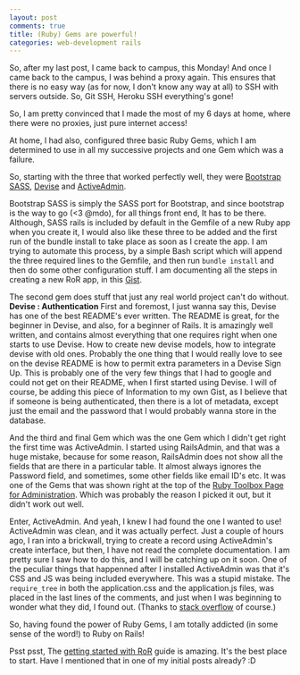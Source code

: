 ```yaml
---
layout: post
comments: true
title: (Ruby) Gems are powerful!
categories: web-development rails
---
```


So, after my last post, I came back to campus, this Monday! And once I came back to the campus, I was behind a proxy again. This ensures that there is no easy way (as for now, I don't know any way at all) to SSH with servers outside. So, Git SSH, Heroku SSH everything's gone!

So, I am pretty convinced that I made the most of my 6 days at home, where there were no proxies, just pure internet access!

At home, I had also, configured three basic Ruby Gems, which I am determined to use in all my successive projects and one Gem which was a failure.

So, starting with the three that worked perfectly well, they were [Bootstrap SASS](https://github.com/twbs/bootstrap-sass#bootstrap-for-sass---), [Devise](https://github.com/plataformatec/devise) and [ActiveAdmin](http://activeadmin.info/).

Bootstrap SASS is simply the SASS port for Bootstrap, and since bootstrap is the way to go (<3 @mdo), for all things front end, It has to be there. Although, SASS rails is included by default in the Gemfile of a new Ruby app when you create it, I would also like these three to be added and the first run of the bundle install to take place as soon as I create the app. I am trying to automate this process, by a simple Bash script which will append the three required lines to the Gemfile, and then run `bundle install` and then do some other configuration stuff. I am documenting all the steps in creating a new RoR app, in this [Gist](https://gist.github.com/icyflame/29c4a04515e8f9063bb7).

The second gem does stuff that just any real world project can't do without. **Devise : Authentication** First and foremost, I just wanna say this, Devise has one of the best README's ever written. The README is great, for the beginner in Devise, and also, for a beginner of Rails. It is amazingly well written, and contains almost everything that one requires right when one starts to use Devise. How to create new devise models, how to integrate devise with old ones. Probably the one thing that I would really love to see on the devise README is how to permit extra parameters in a Devise Sign Up. This is probably one of the very few things that I had to google and could not get on their README, when I first started using Devise. I will of course, be adding this piece of Information to my own Gist, as I believe that if someone is being authenticated, then there is a lot of metadata, except just the email and the password that I would probably wanna store in the database.

And the third and final Gem which was the one Gem which I didn't get right the first time was ActiveAdmin. I started using RailsAdmin, and that was a huge mistake, because for some reason, RailsAdmin does not show all the fields that are there in a particular table. It almost always ignores the Password field, and sometimes, some other fields like email ID's etc. It was one of the Gems that was shown right at the top of the [Ruby Toolbox Page for Administration](https://www.ruby-toolbox.com/categories/rails_admin_interfaces). Which was probably the reason I picked it out, but it didn't work out well.

Enter, ActiveAdmin. And yeah, I knew I had found the one I wanted to use! ActiveAdmin was clean, and it was actually perfect. Just a couple of hours ago, I ran into a brickwall, trying to create a record using ActiveAdmin's create interface, but then, I have not read the complete documentation. I am pretty sure I saw how to do this, and I will be catching up on it soon. One of the peculiar things that happenned after I installed ActiveAdmin was that it's CSS and JS was being included everywhere. This was a stupid mistake. The `require_tree` in both the application.css and the application.js files, was placed in the last lines of the comments, and just when I was beginning to wonder what they did, I found out. (Thanks to [stack overflow](http://stackoverflow.com/a/10321125/2080089) of course.)

So, having found the power of Ruby Gems, I am totally addicted (in some sense of the word!) to Ruby on Rails!

Psst psst, The [getting started with RoR](http://guides.rubyonrails.org/getting_started.html) guide is amazing. It's the best place to start. Have I mentioned that in one of my initial posts already? :D